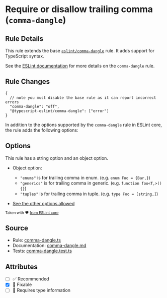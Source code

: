 # Require or disallow trailing comma (`comma-dangle`)

## Rule Details

This rule extends the base [`eslint/comma-dangle`](https://eslint.org/docs/rules/comma-dangle) rule.
It adds support for TypeScript syntax.

See the [ESLint documentation](https://eslint.org/docs/rules/comma-dangle) for more details on the `comma-dangle` rule.

## Rule Changes

```jsonc
{
  // note you must disable the base rule as it can report incorrect errors
  "comma-dangle": "off",
  "@typescript-eslint/comma-dangle": ["error"]
}
```

In addition to the options supported by the `comma-dangle` rule in ESLint core, the rule adds the following options:

## Options

This rule has a string option and an object option.

- Object option:

  - `"enums"` is for trailing comma in enum. (e.g. `enum Foo = {Bar,}`)
  - `"generics"` is for trailing comma in generic. (e.g. `function foo<T,>() {}`)
  - `"tuples"` is for trailing comma in tuple. (e.g. `type Foo = [string,]`)

- [See the other options allowed](https://github.com/eslint/eslint/blob/main/docs/rules/comma-dangle.md#options)

<sup>

Taken with ❤️ [from ESLint core](https://github.com/eslint/eslint/blob/main/docs/rules/comma-dangle.md)

</sup>

## Source

- Rule: [comma-dangle.ts](https://github.com/typescript-eslint/typescript-eslint/blob/main/packages/eslint-plugin/src/rules/comma-dangle.ts)
- Documentation: [comma-dangle.md](https://github.com/typescript-eslint/typescript-eslint/blob/main/packages/eslint-plugin/docs/rules/comma-dangle.md)
- Tests: [comma-dangle.test.ts](https://github.com/typescript-eslint/typescript-eslint/blob/main/packages/eslint-plugin/tests/rules/comma-dangle.test.ts)

## Attributes

- [ ] ✅ Recommended
- [x] 🔧 Fixable
- [ ] 💭 Requires type information

